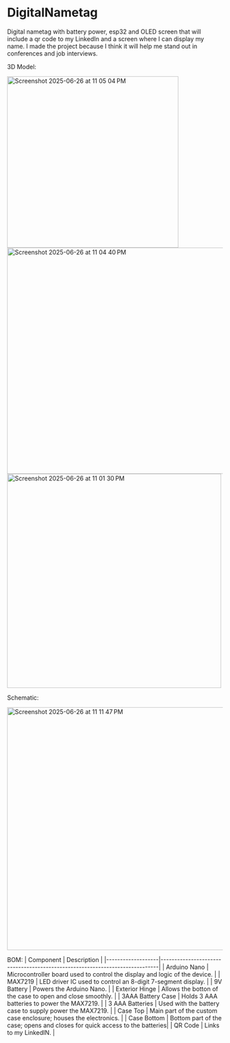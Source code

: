 # DigitalNametag
Digital nametag with battery power, esp32 and OLED screen that will include a qr code to my LinkedIn and a screen where I can display my name. I made the project because I think it will help me stand out in conferences and job interviews. 


3D Model:

<img width="400" alt="Screenshot 2025-06-26 at 11 05 04 PM" src="https://github.com/user-attachments/assets/d867a7f5-edaf-477b-82a5-67e95a98057a" />
<img width="528" alt="Screenshot 2025-06-26 at 11 04 40 PM" src="https://github.com/user-attachments/assets/4953f7a0-eed6-4406-aeef-a10927daa06b" />
<img width="500" alt="Screenshot 2025-06-26 at 11 01 30 PM" src="https://github.com/user-attachments/assets/46b5e188-b0d6-46b6-ac65-5fa42048e398" />

Schematic: 

<img width="567" alt="Screenshot 2025-06-26 at 11 11 47 PM" src="https://github.com/user-attachments/assets/37e26f06-32ff-4df7-9e77-6cce48dde893" />


BOM:
| Component          | Description                                                                |
|-------------------|-----------------------------------------------------------------------------|
| Arduino Nano      | Microcontroller board used to control the display and logic of the device. |
| MAX7219           | LED driver IC used to control an 8-digit 7-segment display.                 |
| 9V Battery        | Powers the Arduino Nano.                         |
| Exterior Hinge    | Allows the botton of the case to open and close smoothly.                   |
| 3AAA Battery Case | Holds 3 AAA batteries to power the MAX7219.                                 |
| 3 AAA Batteries   | Used with the battery case to supply power the MAX7219.                     |
| Case Top          | Main part of the custom case enclosure; houses the electronics.              |
| Case Bottom       | Bottom part of the case; opens and closes for quick access to the batteries|
| QR Code           | Links to my LinkedIN.                                                        |

